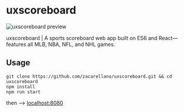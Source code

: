 
# uxscoreboard

![uxscoreboard preview](https://uxscoreboard.com/assets/img/other/uxscoreboard_preview.png)

uxscoreboard | A sports scoreboard web app built on ES6 and React—features all MLB, NBA, NFL, and NHL games.

## Usage
```
git clone https://github.com/zacarellano/uxscoreboard.git && cd uxscoreboard
npm install
npm run start
```
then --> [localhost:8080](http://localhost:8080)
